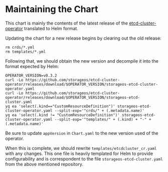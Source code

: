 # Maintaining the Chart
This chart is mainly the contents of the latest release of the [etcd-cluster-operator](https://github.com/storageos/etcd-cluster-operator/releases) translated to Helm format.

Updating the chart for a new release begins by clearing out the old release:

```shell
rm crds/*.yml
rm templates/*.yml
```

Following that, we should obtain the new version and decompile it into the format expected by Helm:

```shell
OPERATOR_VERSION=v0.3.2
curl -Lo https://github.com/storageos/etcd-cluster-operator/releases/download/$OPERATOR_VERSION/storageos-etcd-cluster-operator.yaml
curl -Lo https://github.com/storageos/etcd-cluster-operator/releases/download/$OPERATOR_VERSION/storageos-etcd-cluster.yaml
yq ea 'select(.kind=="CustomResourceDefinition")' storageos-etcd-cluster-operator.yaml --split-exp='"crds/" + (.metadata.name)'
yq ea 'select(.kind != "CustomResourceDefinition")' storageos-etcd-cluster-operator.yaml --split-exp='"templates/" + (.kind) + "-" + (.metadata.name)'
```

Be sure to update `appVersion` in `Chart.yaml` to the new version used of the operator.

When this is complete, we should rewrite `templates/etcdcluster_cr.yaml` with any changes. This one file is heavily templated for Helm to provide configurability and is correspondent to the file `storageos-etcd-cluster.yaml` from the above mentioned repository.
